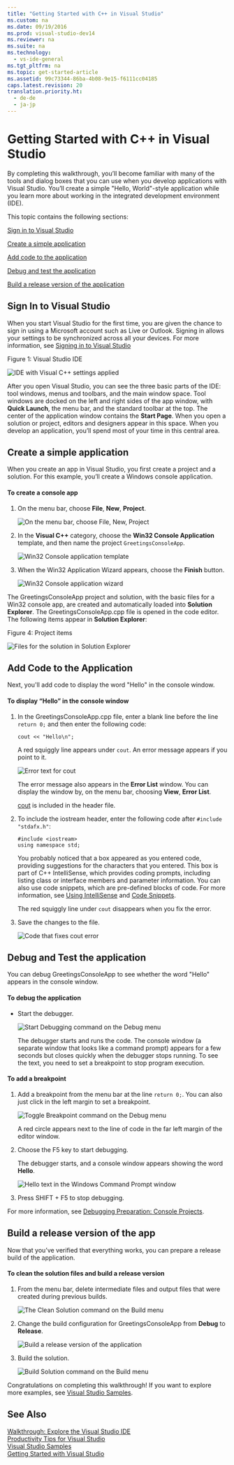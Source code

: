 ```yaml
---
title: "Getting Started with C++ in Visual Studio"
ms.custom: na
ms.date: 09/19/2016
ms.prod: visual-studio-dev14
ms.reviewer: na
ms.suite: na
ms.technology: 
  - vs-ide-general
ms.tgt_pltfrm: na
ms.topic: get-started-article
ms.assetid: 99c73344-86ba-4b08-9e15-f6111cc04185
caps.latest.revision: 20
translation.priority.ht: 
  - de-de
  - ja-jp
---
```

# Getting Started with C++ in Visual Studio
By completing this walkthrough, you’ll become familiar with many of the tools and dialog boxes that you can use when you develop applications with Visual Studio. You’ll create a simple "Hello, World"-style application while you learn more about working in the integrated development environment (IDE).  
  
 This topic contains the following sections:  
  
 [Sign in to Visual Studio](../vs140/Getting-Started-with-C---in-Visual-Studio.md#BKMK_Configure)  
  
 [Create a simple application](../vs140/Getting-Started-with-C---in-Visual-Studio.md#BKMK_CreateApp)  
  
 [Add code to the application](../vs140/Getting-Started-with-C---in-Visual-Studio.md#BKMK_AddCode)  
  
 [Debug and test the application](../vs140/Getting-Started-with-C---in-Visual-Studio.md#BKMK_DebugTest)  
  
 [Build a release version of the application](../vs140/Getting-Started-with-C---in-Visual-Studio.md#BKMK_BuildRelease)  
  
##  <a name="BKMK_Configure"></a> Sign In to Visual Studio  
 When you start Visual Studio for the first time, you are given the chance to sign in using a Microsoft account such as Live or Outlook. Signing in allows your settings to be synchronized across all your devices. For more information, see [Signing in to Visual Studio](../vs140/Signing-in-to-Visual-Studio.md)  
  
 Figure 1: Visual Studio IDE  
  
 ![IDE with Visual C&#43;&#43; settings applied](../vs140/media/C--IDE_DefaultEnvironmentLayout.png "C++IDE_DefaultEnvironmentLayout")  
  
 After you open Visual Studio, you can see the three basic parts of the IDE: tool windows, menus and toolbars, and the main window space. Tool windows are docked on the left and right sides of the app window, with **Quick Launch**, the menu bar, and the standard toolbar at the top. The center of the application window contains the **Start Page**. When you open a solution or project, editors and designers appear in this space. When you develop an application, you’ll spend most of your time in this central area.  
  
##  <a name="BKMK_CreateApp"></a> Create a simple application  
 When you create an app in Visual Studio, you first create a project and a solution. For this example, you’ll create a Windows console application.  
  
#### To create a console app  
  
1.  On the menu bar, choose **File**, **New**, **Project**.  
  
     ![On the menu bar, choose File, New, Project](../vs140/media/ExploreIDE-FileNewProject.png "ExploreIDE-FileNewProject")  
  
2.  In the **Visual C++** category, choose the **Win32 Console Application** template, and then name the project `GreetingsConsoleApp`.  
  
     ![Win32 Console application template](../vs140/media/C--IDE_NewProjectDlg.png "C++IDE_NewProjectDlg")  
  
3.  When the Win32 Application Wizard appears, choose the **Finish** button.  
  
     ![Win32 Console application wizard](../vs140/media/C--IDE_Win32ConsoleAppWizard.png "C++IDE_Win32ConsoleAppWizard")  
  
 The GreetingsConsoleApp project and solution, with the basic files for a Win32 console app, are created and automatically loaded into **Solution Explorer**. The GreetingsConsoleApp.cpp file is opened in the code editor. The following items appear in **Solution Explorer**:  
  
 Figure 4: Project items  
  
 ![Files for the solution in Solution Explorer](../vs140/media/C--IDE_SolutionContents.png "C++IDE_SolutionContents")  
  
##  <a name="BKMK_AddCode"></a> Add Code to the Application  
 Next, you'll add code to display the word "Hello" in the console window.  
  
#### To display “Hello” in the console window  
  
1.  In the GreetingsConsoleApp.cpp file, enter a blank line before the line `return 0;` and then enter the following code:  
  
    ```  
    cout << "Hello\n";  
    ```  
  
     A red squiggly line appears under `cout`. An error message appears if you point to it.  
  
     ![Error text for cout](../vs140/media/C--IDE_CoutError.png "C++IDE_CoutError")  
  
     The error message also appears in the **Error List** window. You can display the window by, on the menu bar, choosing **View**, **Error List**.  
  
     [cout](../vs140/cout.md) is included in the <iostream> header file.  
  
2.  To include the iostream header, enter the following code after `#include "stdafx.h"`:  
  
    ```  
    #include <iostream>  
    using namespace std;  
    ```  
  
     You probably noticed that a box appeared as you entered code, providing suggestions for the characters that you entered. This box is part of C++ IntelliSense, which provides coding prompts, including listing class or interface members and parameter information. You can also use code snippets, which are pre-defined blocks of code. For more information, see [Using IntelliSense](../vs140/Using-IntelliSense.md) and [Code Snippets](../vs140/Code-Snippets.md).  
  
     The red squiggly line under `cout` disappears when you fix the error.  
  
3.  Save the changes to the file.  
  
     ![Code that fixes cout error](../vs140/media/C--IDE_CoutFix.png "C++IDE_CoutFix")  
  
##  <a name="BKMK_DebugTest"></a> Debug and Test the application  
 You can debug GreetingsConsoleApp to see whether the word "Hello" appears in the console window.  
  
#### To debug the application  
  
-   Start the debugger.  
  
     ![Start Debugging command on the Debug menu](../vs140/media/ExploreIDE-StartDebugging.png "ExploreIDE-StartDebugging")  
  
     The debugger starts and runs the code. The console window (a separate window that looks like a command prompt) appears for a few seconds but closes quickly when the debugger stops running. To see the text, you need to set a breakpoint to stop program execution.  
  
#### To add a breakpoint  
  
1.  Add a breakpoint from the menu bar at the line `return 0;`. You can also just click in the left margin to set a breakpoint.  
  
     ![Toggle Breakpoint command on the Debug menu](../vs140/media/ExploreIDE-ToggleBreakpoint.png "ExploreIDE-ToggleBreakpoint")  
  
     A red circle appears next to the line of code in the far left margin of the editor window.  
  
2.  Choose the F5 key to start debugging.  
  
     The debugger starts, and a console window appears showing the word **Hello**.  
  
     ![Hello text in the Windows Command Prompt window](../vs140/media/C--IDE_HelloCommandWindow.png "C++IDE_HelloCommandWindow")  
  
3.  Press SHIFT + F5 to stop debugging.  
  
 For more information, see [Debugging Preparation: Console Projects](../vs140/Debugging-Preparation--Console-Projects.md).  
  
##  <a name="BKMK_BuildRelease"></a> Build a release version of the app  
 Now that you’ve verified that everything works, you can prepare a release build of the application.  
  
#### To clean the solution files and build a release version  
  
1.  From the menu bar, delete intermediate files and output files that were created during previous builds.  
  
     ![The Clean Solution command on the Build menu](../vs140/media/ExploreIDE-CleanSolution.png "ExploreIDE-CleanSolution")  
  
2.  Change the build configuration for GreetingsConsoleApp from **Debug** to **Release**.  
  
     ![Build a release version of the application](../vs140/media/C--IDE_ChangingBuildtoRelease.png "C++IDE_ChangingBuildtoRelease")  
  
3.  Build the solution.  
  
     ![Build Solution command on the Build menu](../vs140/media/ExploreIDE-BuildSolution.png "ExploreIDE-BuildSolution")  
  
 Congratulations on completing this walkthrough! If you want to explore more examples, see [Visual Studio Samples](../vs140/Visual-Studio-Samples.md).  
  
## See Also  
 [Walkthrough: Explore the Visual Studio IDE](../vs140/Walkthrough--Create-a-Simple-Application-with-Visual-C#-or-Visual-Basic.md)   
 [Productivity Tips for Visual Studio](../vs140/Productivity-Tips-for-Visual-Studio.md)   
 [Visual Studio Samples](../vs140/Visual-Studio-Samples.md)   
 [Getting Started with Visual Studio](../vs140/Get-Started-Developing-with-Visual-Studio.md)